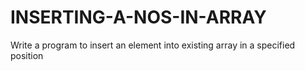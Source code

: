 # INSERTING-A-NOS-IN-ARRAY
Write a program to insert an element into existing array in a specified position
